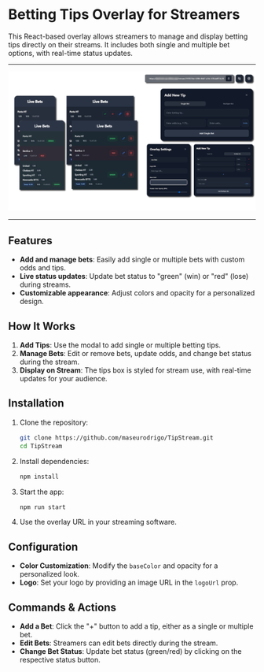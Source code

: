 
# Betting Tips Overlay for Streamers

This React-based overlay allows streamers to manage and display betting tips directly on their streams. It includes both single and multiple bet options, with real-time status updates.

---

![TipStream Layout](./tipstream.png)

---

## Features

- **Add and manage bets**: Easily add single or multiple bets with custom odds and tips.
- **Live status updates**: Update bet status to "green" (win) or "red" (lose) during streams.
- **Customizable appearance**: Adjust colors and opacity for a personalized design.

## How It Works

1. **Add Tips**: Use the modal to add single or multiple betting tips.
2. **Manage Bets**: Edit or remove bets, update odds, and change bet status during the stream.
3. **Display on Stream**: The tips box is styled for stream use, with real-time updates for your audience.

## Installation

1. Clone the repository:
   ```bash
   git clone https://github.com/maseurodrigo/TipStream.git
   cd TipStream
   ```
2. Install dependencies:
   ```bash
   npm install
   ```
3. Start the app:
   ```bash
   npm run start
   ```

4. Use the overlay URL in your streaming software.

## Configuration

- **Color Customization**: Modify the `baseColor` and opacity for a personalized look.
- **Logo**: Set your logo by providing an image URL in the `logoUrl` prop.

## Commands & Actions

- **Add a Bet**: Click the "+" button to add a tip, either as a single or multiple bet.
- **Edit Bets**: Streamers can edit bets directly during the stream.
- **Change Bet Status**: Update bet status (green/red) by clicking on the respective status button.
